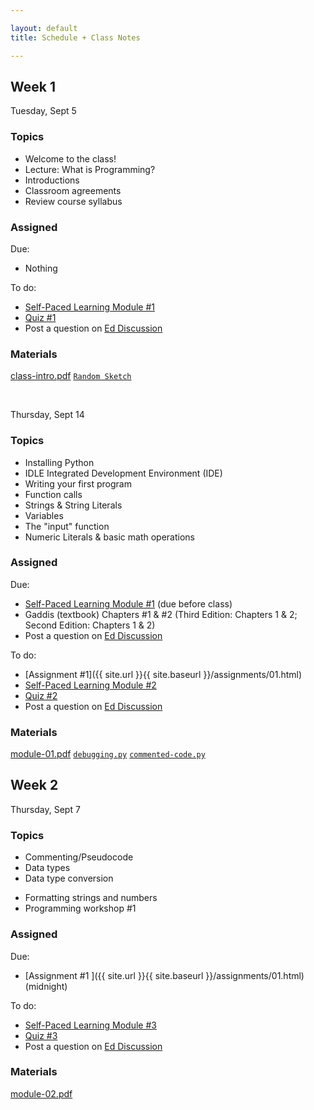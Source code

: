 ```yaml
---

layout: default
title: Schedule + Class Notes

---
```

<!-- ------------------------------------------------ -->
## Week 1
Tuesday, Sept 5
<div class="week" markdown="1">
<div class="week-column topics" markdown="1">

### Topics
- Welcome to the class!
- Lecture: What is Programming?
- Introductions
- Classroom agreements
- Review course syllabus

</div>
<div class="week-column assigned" markdown="1">

### Assigned
Due:  
- Nothing

To do:  
- [Self-Paced Learning Module #1](https://cs.nyu.edu/elearning/CSCI_UA_0002/module01.php)
- [Quiz #1](https://brightspace.nyu.edu/d2l/home/223178)
- Post a question on [Ed Discussion](https://edstem.org/us/courses/41979/discussion/)
</div>
<div class="week-column materials" markdown="1">

### Materials
<a href="{{ site.url }}{{ site.baseurl }}/assets/slides/00_Class-Intro.pdf" >class-intro.pdf</a>
<a href="https://editor.p5js.org/madebyemily/sketches/da_cNu-Qs">`Random Sketch`</a>

</div>
</div>
<br>

Thursday, Sept 14
<div class="week" markdown="1">
<div class="week-column topics" markdown="1">

### Topics
- Installing Python
- IDLE Integrated Development Environment (IDE)
- Writing your first program
- Function calls
- Strings & String Literals
- Variables
- The "input" function
- Numeric Literals & basic math operations
</div>
<div class="week-column assigned" markdown="1">

### Assigned
Due:  
- [Self-Paced Learning Module #1](https://cs.nyu.edu/elearning/CSCI_UA_0002/module01.php) (due before class)
- Gaddis (textbook) Chapters #1 & #2 (Third Edition: Chapters 1 & 2; Second Edition: Chapters 1 & 2)
- Post a question on [Ed Discussion](https://edstem.org/us/courses/41979/discussion/)

To do:  
- [Assignment #1]({{ site.url }}{{ site.baseurl }}/assignments/01.html)
- [Self-Paced Learning Module #2](https://cs.nyu.edu/elearning/CSCI_UA_0002/module02.php)
- [Quiz #2](https://brightspace.nyu.edu/)
- Post a question on [Ed Discussion](https://edstem.org/us/courses/41979/discussion/)


</div>
<div class="week-column materials" markdown="1">

### Materials
<a href="{{ site.url }}{{ site.baseurl }}/assets/slides/module-01.pdf">module-01.pdf</a>
<a href="{{ site.url }}{{ site.baseurl }}/assets/code/01-debugging.py" ><code>debugging.py</code></a>
<a href="{{ site.url }}{{ site.baseurl }}/assets/code/01-commenting.py" ><code>commented-code.py</code></a>

</div>
</div>

<!-- ------------------------------------------------ -->
## Week 2

Thursday, Sept 7
<div class="week" markdown="1">
<div class="week-column topics" markdown="1">

### Topics
- Commenting/Pseudocode
- Data types
- Data type conversion
<!-- - Errors and error types - Using the IDLE debugger -->
- Formatting strings and numbers
- Programming workshop #1
</div>
<div class="week-column assigned" markdown="1">

### Assigned
Due:
- [Assignment #1 ]({{ site.url }}{{ site.baseurl }}/assignments/01.html)(midnight)

To do:  

- [Self-Paced Learning Module #3](https://cs.nyu.edu/elearning/CSCI_UA_0002/module03.php)
- [Quiz #3](https://brightspace.nyu.edu/)
- Post a question on [Ed Discussion](https://edstem.org/us/courses/41979/discussion/)


</div>
<div class="week-column materials" markdown="1">

### Materials
<a href="{{ site.url }}{{ site.baseurl }}/assets/slides/module-02.pdf">module-02.pdf</a>

</div>
</div>
